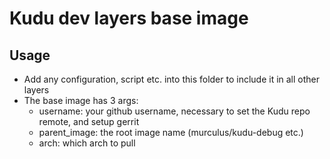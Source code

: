 # Kudu dev layers base image

## Usage
* Add any configuration, script etc. into this folder to include it in all other layers
* The base image has 3 args:
    - username: your github username, necessary to set the Kudu repo remote, and setup gerrit
    - parent_image: the root image name (murculus/kudu-debug etc.)
    - arch: which arch to pull